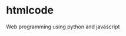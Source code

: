 # htmlcode
Web programming using python and javascript
<!doctype.html>
<html>
<head>
<style>
button:hover:red;
<\style>
<title>
Web programming
<\title>
<\head>
<body>
<h1>
Welcome to new web programming lecture
<\h1>
<p>
In this webinar we are going to discuss about python and javascript
<\p>
<button>take class<\button>
<\body>
<\html>
